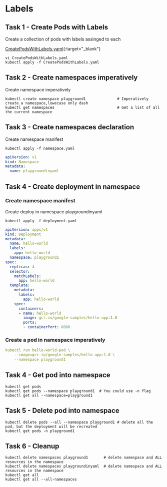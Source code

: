 # Labels

## Task 1 - Create Pods with Labels

Create a collection of pods with labels assinged to each

[CreatePodsWithLabels.yaml](https://github.com/YeffaDev/learn-kubernetes-brownbag/blob/master/lab/yaml/06-CreatePodsWithLabels.yaml){:target="_blank"}


```
vi CreatePodsWithLabels.yaml
kubectl apply -f CreatePodsWithLabels.yaml
```

## Task 2 - Create namespaces imperatively 

Create namespace imperatively 

```
kubectl create namespace playground1              # Imperatively create a namespace,lowecase only dash
kubectl get namespaces                            # Get a list of all the current namespace
```

## Task 3 - Create namespaces declaration

Create namespace manifest

```
kubectl apply -f namespace.yaml
```

```yaml
apiVersion: v1
kind: Namespace
metadata:
  name: playgroundinyaml
```

## Task 4 - Create deployment in namespace

### Create namespace manifest

Create deploy in namespace playgroundinyaml

```
kubectl apply -f deployment.yaml
```

```yaml
apiVersion: apps/v1
kind: Deployment
metadata:
  name: hello-world
  labels:
    app: hello-world
  namespace: playground1
spec:
  replicas: 4
  selector:
    matchLabels:
      app: hello-world
  template:
    metadata:
      labels:
        app: hello-world
    spec:
      containers:
      - name: hello-world
        image: gcr.io/google-samples/hello-app:1.0
        ports:
        - containerPort: 8080
```

### Create a pod in namespace imperatively

```yaml
kubectl run hello-world-pod \
    --image=gcr.io/google-samples/hello-app:1.0 \
    --namespace playground1
```

## Task 4 - Get pod into namespace

```
kubectl get pods
kubectl get pods --namespace playground1  # You could use -n flag
kubectl get all --namespace=playground1
```

## Task 5 - Delete pod into namespace

```
kubectl delete pods --all --namespace playground1 # delete all the pod, but the deployment will be recreated
kubectl get pods -n playground1
```

## Task 6 - Cleanup

```
kubectl delete namespaces playground1       # delete namespace and ALL resources in the namespace
kubectl delete namespaces playgroundinyaml  # delete namespace and ALL resources in the namespace
kubectl get all
kubectl get all --all-namespaces
```
